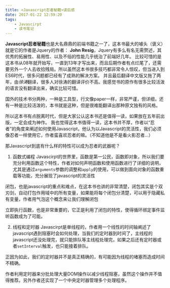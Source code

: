 ```yaml
---
title: <Javascript忍者秘籍>读后感
date: 2017-01-22 12:59:20
tags:
    - Javascirpt
    - 读书笔记
---
```

**Javascript忍者秘籍**也是大名鼎鼎的前端书籍之一了，这本书最大的噱头（褒义）就是它的作者是Jquery的作者： **John Resig**，Jquery有多么有名无需赘述，其优秀的拓展性、易用性、以及不俗的性能几乎统治了前端好几年。
比较可惜的是这本书从08年就开始写，一直到13年才写出来，而且后期作者有点烂尾了，还需要另外一个人去收拾残局。所以虽然这本书很多技巧都非常令人惊叹，但当进入到ES6时代，很多问题都已经有了成熟的解决方案。
并且最后翻译中文版又拖了两年，由*徐涛*翻译，很多人对徐涛的翻译评价不高。我感觉书的原作有很多比较活泼的语言没有翻译出来，确实比较可惜。

国外的技术书分两种，一种是工具型，行文像paper一样，非常严谨，但详细，还有一种是比较活泼的，本书就是这种，但是很难能翻译出那种原文独有的风格。

所以这本书有点脱离时代，但是大家公认这本书还是值得一读，如果放在五年前出版，一定会成为神作。
我也觉得这本书值得一读，这本书并不厚，作者以“忍者”的角度来阐述如何使用Javascript，他认为以Javascript的灵活性，我们必须像忍者一样使用它，作者蛮喜欢忍者的嘛。（不知道他是不是看火影忍者...）

那Javascript到底有什么样的特性可以成为忍者的武器呢？

1. 函数式编程
Javascirpt的世界里，函数是第一公民，函数即对象，所以我们要充分利用函数这个特性，作者对如何声明函数和使用函数进行了详细的说明，尤其是通过`arguments`参数的调整和`apply`的使用，可以做到面向对象的函数重载等功能，充分展现了javascript的灵活性

闭包，也是javascript的重点和难点，在这本书也讲的非常清楚，闭包其实是个双刃剑，自动打包作用域中的所有变量，如果能将每个闭包分清楚，可以用于隐藏私有变量，作者用气泡这个概念来让我们理解闭包

立即执行函数，也是非常重要的，它正是利用了闭包的特性，使得循环绑定事件监听函数成为了可能。

2. 线程和定时器
Javascirpt是单线程的，作者用一个线性的时间轴阐述了javascript遇到阻塞时会如何处理，当我们的定时器到时间了，主线程的javascript还没处理完，就只能排队等主线程处理完，如果之后还有定时器或者`setInterval`触发，也只能接着排队。

正因为如此，我们的定时器并不是真正精确的，有可能因为线程的堵塞而造成时间不精确。

作者利用定时器来分批处理大量DOM操作以减少线程阻塞，虽然这个操作并不值得推荐。另外作者还实现了一个中央定时器管理多个处理程序。


